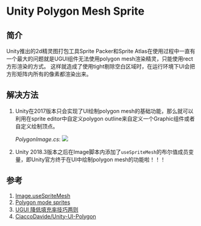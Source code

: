 # Unity Polygon Mesh Sprite

## 简介

Unity推出的2d精灵图打包工具Sprite Packer和Sprite Atlas在使用过程中一直有一个最大的问题就是UGUI组件无法使用polygon mesh渲染精灵，只能使用rect方形渲染的方式。
这样就造成了使用tight剔除空白区域时，在运行环境下UI会把方形矩阵内所有的像素都渲染出来。

## 解决方法
1. Unity在2017版本只会实现了UI绘制polygon mesh的基础功能，那么就可以利用在sprite editor中自定义polygon outline来自定义一个Graphic组件或者自定义绘制顶点。

    _PolygonImage.cs_:
    ![](https://raw.githubusercontent.com/zw.UniFrameworkwng/UniFramework/master/Screenshots/Jietu20190416-143100.jpg)


2. Unity 2018.3版本之后在Image脚本内添加了`useSpriteMesh`的布尔值成员变量，即Unity官方终于在UI中绘制polygon mesh的功能啦！！！

## 参考
1. [Image.useSpriteMesh](https://docs.unity3d.com/ScriptReference/UI.Image-useSpriteMesh.html)
2. [Polygon mode sprites](http://qiankanglai.me/2016/03/05/polygon-sprites/index.html)
3. [UGUI 降低填充率技巧两则](https://blog.uwa4d.com/archives/fillrate.html)
4. [CiaccoDavide/Unity-UI-Polygon](https://github.com/CiaccoDavide/Unity-UI-Polygon/blob/master/UIPolygon.cs)